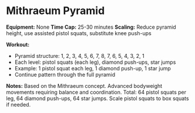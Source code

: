 # Mithraeum Pyramid

**Equipment:** None
**Time Cap:** 25-30 minutes
**Scaling:** Reduce pyramid height, use assisted pistol squats, substitute knee push-ups

**Workout:**
- Pyramid structure: 1, 2, 3, 4, 5, 6, 7, 8, 7, 6, 5, 4, 3, 2, 1
- Each level: pistol squats (each leg), diamond push-ups, star jumps
- Example: 1 pistol squat each leg, 1 diamond push-up, 1 star jump
- Continue pattern through the full pyramid

**Notes:**
Based on the Mithraeum concept. Advanced bodyweight movements requiring balance and coordination. Total: 64 pistol squats per leg, 64 diamond push-ups, 64 star jumps. Scale pistol squats to box squats if needed.